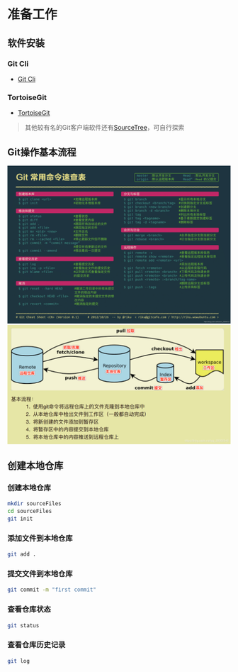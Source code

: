 # 准备工作
## 软件安装
### Git Cli
* [Git Cli](https://git-scm.com/)
### TortoiseGit
* [TortoiseGit](https://tortoisegit.org/)

> 其他较有名的Git客户端软件还有[SourceTree](https://www.sourcetreeapp.com/)，可自行探索

## Git操作基本流程
![alt text](images/gitCommand.png)
![alt text](images/gitbase.png)

## 创建本地仓库
### 创建本地仓库
```bash
mkdir sourceFiles
cd sourceFiles
git init
```
### 添加文件到本地仓库
```bash
git add .
```
### 提交文件到本地仓库
```bash
git commit -m "first commit"
```
### 查看仓库状态
```bash
git status
```
### 查看仓库历史记录
```bash
git log
```